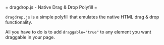 = dragdrop.js - Native Drag & Drop Polyfill =

<code>dragdrop.js</code> is a simple polyfill that emulates the native HTML drag & drop functionality.

All you have to do is to add <code>draggable="true"</code> to any element you want draggable in your page.
